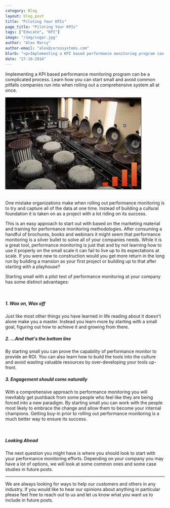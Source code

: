 ```yaml
---
category: Blog
layout: blog_post
title: "Piloting Your KPIs"
page_title: "Piloting Your KPIs"
tags: ["Educate", "KPI"]
image: "/img/sugar.jpg"
author: "Alex Marcy"
author-email: "alex@corsosystems.com"
blurb: "<p>Implementing a KPI based performance monitoring program can be a complicated process. Learn how you can start small and avoid common pitfalls companies run into when rolling out a comprehensive system all at once.</p>"
date: "27-10-2014"
---
```


<p>Implementing a KPI based performance monitoring program can be a complicated process. Learn how you can start small and avoid common pitfalls companies run into when rolling out a comprehensive system all at once.</p>

<img src="/img/sugar.jpg" width="430px"/>
<br/>
<br/>
<p>One mistake organizations make when rolling out performance monitoring is to try and capture all of the data at one time. Instead of building a cultural foundation it is taken on as a project with a lot riding on its success.</p>

<p>This is an easy approach to start out with based on the marketing material and training for performance monitoring methodologies. After consuming a handful of brochures, books and webinars it might seem that performance monitoring is a silver bullet to solve all of your companies needs. While it is a great tool, performance monitoring is just that and by not learning how to use it properly on the small scale it can fail to live up to its expectations at scale. If you were new to construction would you get more return in the long run by building a mansion as your first project or building up to that after starting with a playhouse?</p>

<p>Starting small with a pilot test of performance monitoring at your company has some distinct advantages:</p>
<br/>
<h5><b>1. Wax on, Wax off</b></h5>
<p>Just like most other things you have learned in life reading about it doesn't alone make you a master. Instead you learn more by starting with a small goal, figuring out how to achieve it and growing from there.</p>

<h5><b>2. ...And that's the bottom line</b></h5>
<p>By starting small you can prove the capability of performance monitor to provide an ROI. You can also learn how to build the tools into the culture and avoid wasting valuable resources by over-developing your tools up-front.</p>

<h5><b>3. Engagement should come naturally</b></h5>
<p>With a comprehensive approach to performance monitoring you will inevitably get pushback from some people who feel like they are being forced into a new paradigm. By starting small you can work with the people most likely to embrace the change and allow them to become your internal champions. Getting buy-in prior to rolling out performance monitoring is a much better way to ensure its success.</p>

<br/>
<h5><b>Looking Ahead</b></h5>
<p>The next question you might have is where you should look to start with your performance monitoring efforts. Depending on your company you may have a lot of options, we will look at some common ones and some case studies in future posts.</p>


<hr>
<p>We are always looking for ways to help our customers and others in any industry. If you would like to hear our opinions about anything in particular please feel free to reach out to us and let us know what you want us to include in future posts.</p>
<br/>